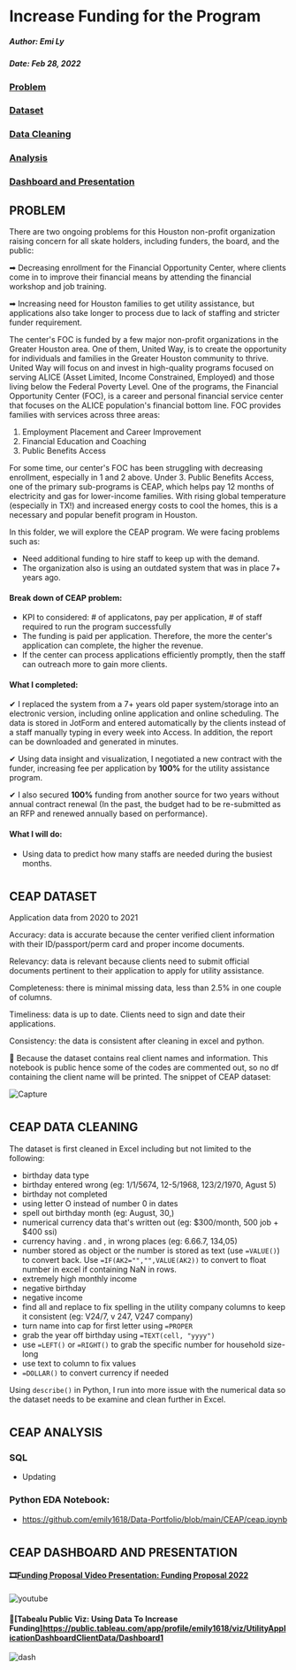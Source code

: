 # Increase Funding for the Program 

##### Author: Emi Ly

##### Date: Feb 28, 2022

### [Problem](#problem)
### [Dataset](#ceap-dataset)
### [Data Cleaning](#ceap-data-cleaning)
### [Analysis](#ceap-analysis)
### [Dashboard and Presentation](#ceap-dashboard-and-presentation)


## PROBLEM

There are two ongoing problems for this Houston non-profit organization raising concern for all skate holders, including funders, the board, and the public:

➡ Decreasing enrollment for the Financial Opportunity Center, where clients come in to improve their financial means by attending the financial workshop and job training.

➡ Increasing need for Houston families to get utility assistance, but applications also take longer to process due to lack of staffing and stricter funder requirement.

The center's FOC is funded by a few major non-profit organizations in the Greater Houston area. One of them, United Way, is to create the opportunity for individuals and families in the Greater Houston community to thrive. United Way will focus on and invest in high-quality programs focused on serving ALICE (Asset Limited, Income Constrained, Employed) and those living below the Federal Poverty Level.  One of the programs, the Financial Opportunity Center (FOC), is a career and personal financial service center that focuses on the ALICE population's financial bottom line. FOC provides families with services across three areas:

1. Employment Placement and Career Improvement
2. Financial Education and Coaching
3. Public Benefits Access

For some time, our center's FOC has been struggling with decreasing enrollment, especially in 1 and 2 above. Under 3. Public Benefits Access, one of the primary sub-programs is CEAP, which helps pay 12 months of electricity and gas for lower-income families. With rising global temperature (especially in TX!) and increased energy costs to cool the homes, this is a necessary and popular benefit program in Houston.

In this folder, we will explore the CEAP program. We were facing problems such as:
- Need additional funding to hire staff to keep up with the demand.
- The organization also is using an outdated system that was in place 7+ years ago. 


#### Break down of CEAP problem:
- KPI to considered: # of applicatons, pay per application, # of staff required to run the program successfully
- The funding is paid per application. Therefore, the more the center's application can complete, the higher the revenue. 
- If the center can process applications efficiently promptly, then the staff can outreach more to gain more clients.


#### What I completed:
✔ I replaced the system from a 7+ years old paper system/storage into an electronic version, including online application and online scheduling. The data is stored in JotForm and entered automatically by the clients instead of a staff manually typing in every week into Access. In addition, the report can be downloaded and generated in minutes.

✔ Using data insight and visualization, I negotiated a new contract with the funder, increasing fee per application by **100%** for the utility assistance program. 

✔ I also secured **100%** funding from another source for two years without annual contract renewal (In the past, the budget had to be re-submitted as an RFP and renewed annually based on performance).

#### What I will do:
- Using data to predict how many staffs are needed during the busiest months.

#
## CEAP DATASET

Application data from 2020 to 2021

Accuracy: data is accurate because the center verified client information with their ID/passport/perm card and proper income documents. 

Relevancy: data is relevant because clients need to submit official documents pertinent to their application to apply for utility assistance.

Completeness: there is minimal missing data, less than 2.5% in one couple of columns.

Timeliness: data is up to date. Clients need to sign and date their applications.

Consistency: the data is consistent after cleaning in excel and python. 

🚫 Because the dataset contains real client names and information. This notebook is public hence some of the codes are commented out, so no df containing the client name will be printed. The snippet of CEAP dataset:

![Capture](https://user-images.githubusercontent.com/62857660/156033093-aa8462b4-7eca-4aab-9460-2e4a98549c73.jpg)



#
## CEAP DATA CLEANING

The dataset is first cleaned in Excel including but not limited to the following:
- birthday data type
- birthday entered wrong (eg: 1/1/5674, 12-5/1968, 123/2/1970, Agust 5)
- birthday not completed
- using letter O instead of number 0 in dates
- spell out birthday month (eg: August, 30,)
- numerical currency data that's written out (eg: $300/month, 500 job + $400 ssi)
- currency having . and , in wrong places (eg: 6.66.7, 134,05)
- number stored as object or the number is stored as text (use `=VALUE()`) to convert back. Use `=IF(AK2="","",VALUE(AK2))` to convert to float number in excel if containing NaN in rows.
- extremely high monthly income
- negative birthday
- negative income
- find all and replace to fix spelling in the utility company columns to keep it consistent (eg: V24/7, v 247, V247 company)
- turn name into cap for first letter using `=PROPER`
- grab the year off birthday using `=TEXT(cell, "yyyy")`
- use `=LEFT()` or `=RIGHT()` to grab the specific number for household size-long
- use text to column to fix values
- `=DOLLAR()` to convert currency if needed

Using `describe()` in Python, I run into more issue with the numerical data so the dataset needs to be examine and clean further in Excel. 


#
## CEAP ANALYSIS

### SQL
- Updating


### Python EDA Notebook:
- https://github.com/emily1618/Data-Portfolio/blob/main/CEAP/ceap.ipynb


#
## CEAP DASHBOARD AND PRESENTATION

#### 🎞[Funding Proposal Video Presentation: Funding Proposal 2022](https://youtu.be/g8oMgNmdNMU)

![youtube](https://user-images.githubusercontent.com/62857660/157914623-20016f30-066c-4d44-a0f7-dac22052401f.JPG)


#### 🎨[Tabealu Public Viz: Using Data To Increase Funding]https://public.tableau.com/app/profile/emily1618/viz/UtilityApplicationDashboardClientData/Dashboard1

![dash](https://user-images.githubusercontent.com/62857660/157909225-af830b0e-2fb7-4681-9619-58bb572f31d8.JPG)




